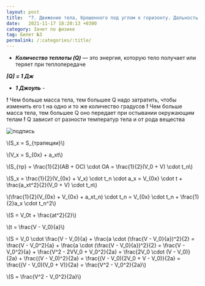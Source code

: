 ```yaml
---
layout: post
title:  "7. Движение тела, брошенного под углом к горизонту. Дальность полета, максимальная высота подъёма (вывод формул)"
date:   2021-11-17 18:20:13 +0300
category: Зачет по физике 
tag: Билет №3
permalink: /:categories/:title/
---
```




- ***Количество теплоты (Q)*** — это энергия, которую тело получает или теряет при теплопередаче

***[Q] = 1 Дж***

- ***1 Джоуль*** - 

**!** Чем больше масса тела, тем большее Q надо затратить, чтобы изменить его t на одно и то же количество градусов
**!** Чем больше масса тела, тем большее Q оно передает при остывании окружающим телам
**!** Q зависит от разности температур тела и от рода вещества

![подпись](https://sun9-50.userapi.com/impg/Pbg2d7IJIAV36d86GbGyOSPX0QCNlD9YsvPINw/T1_ylEJpBHE.jpg?size=604x342&quality=95&sign=171cc69ae6a88461e9b0299fe6115464&type=album)

<p>\(S_x = S_{трапеции}\)</p>  

<p>\(V_x = S_{0x} + a_xt\)</p> 

<p>\(S_{тр} = \frac{1}{2}(AB + OC) \cdot OA = \frac{1}{2}(V_0 + V) \cdot t_n\)</p> 

<p>\(S_x = \frac{1}{2}(V_{0x} + V_x) \cdot t_n \cdot a_x = V_{0x} \cdot t + \frac{a_xt^2}{2}(V_0 + V) \cdot t_n\)</p> 

<p>\(\frac{1}{2}(V_{0x} + V_{0x} + a_xt_n) \cdot t_n = V_{0x} \cdot t_n + \frac{1}{2}a_x \cdot t_n^2\)</p> 

<p>\(S = V_0t + \frac{at^2}{2}\)</p>

<p>\(t = \frac{V - V_0}{a}\)</p>

<p>\(S = V_0 \cdot \frac{V - V_0}{a} + \frac{a \cdot (\frac{V - V_0}{a})^2}{2} = \frac{V - V_0^2}{a} + \frac{a \cdot (\frac{V - V_0}{a})^2}{2} = \frac{V - V_0^2}{a} + \frac{V^2 - 2VV_0 + V_0^2}{2a} = \frac{2V_0 \cdot (V - V_0)}{2a} + \frac{(V - V_0)^2}{2a} = \frac{(V - V_0)(2V_0 + V - V_0)}{2a} = \frac{(V - V_0)(V_0 + V)}{2a} = \frac{V^2 - V_0^2}{2a}\)</p>

<p>\(S = \frac{V^2 - V_0^2}{2a}\)</p>